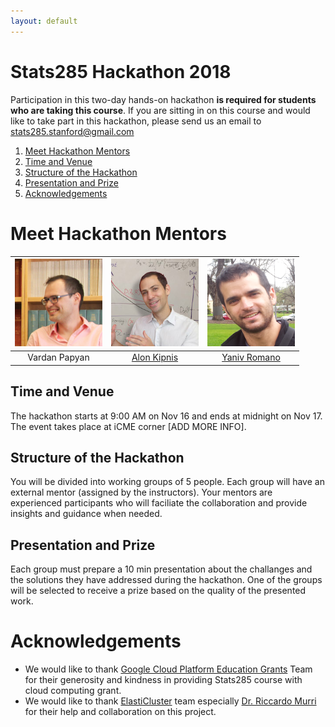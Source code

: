 ```yaml
---
layout: default 
---
```



# Stats285 Hackathon 2018

Participation in this two-day hands-on hackathon **is required for students who are taking this course**. 
If you are sitting in on this course and would like to take part in this hackathon, please send us an email
to <stats285.stanford@gmail.com>

1. [Meet Hackathon Mentors](#meet-hackathon-mentors)      
1. [Time and Venue](#time-and-venue)      
1. [Structure of the Hackathon](#structure-of-the-hackathon)      
1. [Presentation and Prize](#presentation-and-prize)
1. [Acknowledgements](#acknowledgements)




# Meet Hackathon Mentors 


<img src="../img/vardan_happy.jpeg" width="140" height="140" /> |  <img src="../img/alon_kipnis.jpg" width="140" height="140" /> | <img src="../img/Yaniv_Romano.png" width="140" height="140" />
:-------------------------:|:-------------------------:|:-------------------------:
Vardan Papyan         |  [Alon Kipnis](https://web.stanford.edu/~kipnisal/)       |  [Yaniv Romano](https://sites.google.com/view/yaniv-romano/home)



## Time and Venue 
The hackathon starts at 9:00 AM on Nov 16 and ends at midnight on Nov 17. The event takes place at 
iCME corner [ADD MORE INFO]. 


## Structure of the Hackathon
You will be divided into working groups of 5 people. Each group will have an external mentor (assigned by the instructors). Your mentors are experienced participants who will faciliate the collaboration and provide insights and guidance when needed.   


## Presentation and Prize
Each group must prepare a 10 min presentation about the challanges and the solutions they have addressed during the hackathon. One of the groups will be selected to receive a prize based on the quality of the presented work.  



# Acknowledgements
* We would like to thank [Google Cloud Platform Education Grants](https://cloud.google.com/edu/) Team for their generosity and kindness in providing Stats285 course with cloud computing grant.
* We would like to thank [ElastiCluster](http://elasticluster.readthedocs.io/en/latest/) team especially [Dr. Riccardo Murri](https://www.gc3.uzh.ch/people/rm/) for their help and collaboration on this project.

